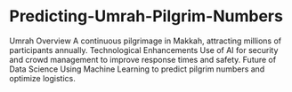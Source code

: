 # Predicting-Umrah-Pilgrim-Numbers
Umrah Overview
A continuous pilgrimage in Makkah, attracting millions
of participants annually.
Technological Enhancements
Use of AI for security and crowd management to
improve response times and safety.
Future of Data Science
Using Machine Learning to predict pilgrim numbers
and optimize logistics.
